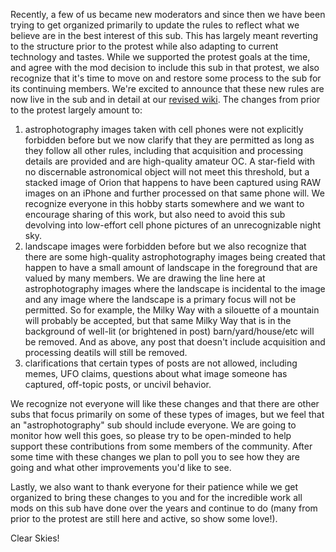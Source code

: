 Recently, a few of us became new moderators and since then we have been trying to get organized primarily to update the rules to reflect what we believe are in the best interest of this sub. This has largely meant reverting to the structure prior to the protest while also adapting to current technology and tastes. While we supported the protest goals at the time, and agree with the mod decision to include this sub in that protest, we also recognize that it's time to move on and restore some process to the sub for its continuing members. We're excited to announce that these new rules are now live in the sub and in detail at our [revised wiki](https://r-astrophotography.gitbook.io/r-astrophotography-wiki/). The changes from prior to the protest largely amount to:

1) astrophotography images taken with cell phones were not explicitly forbidden before but we now clarify that they are permitted as long as they follow all other rules, including that acquisition and processing details are provided and are high-quality amateur OC. A star-field with no discernable astronomical object will not meet this threshold, but a stacked image of Orion that happens to have been captured using RAW images on an iPhone and further processed on that same phone will. We recognize everyone in this hobby starts somewhere and we want to encourage sharing of this work, but also need to avoid this sub devolving into low-effort cell phone pictures of an unrecognizable night sky.
2) landscape images were forbidden before but we also recognize that there are some high-quality astrophotography images being created that happen to have a small amount of landscape in the foreground that are valued by many members. We are drawing the line here at astrophotography images where the landscape is incidental to the image and any image where the landscape is a primary focus will not be permitted. So for example, the Milky Way with a silouette of a mountain will probably be accepted, but that same Milky Way that is in the background of well-lit (or brightened in post) barn/yard/house/etc will be removed. And as above, any post that doesn't include acquisition and processing deatils will still be removed.
3) clarifications that certain types of posts are not allowed, including memes, UFO claims, questions about what image someone has captured, off-topic posts, or uncivil behavior.

We recognize not everyone will like these changes and that there are other subs that focus primarily on some of these types of images, but we feel that an "astrophotography" sub should include everyone. We are going to monitor how well this goes, so please try to be open-minded to help support these contributions from some members of the community. After some time with these changes we plan to poll you to see how they are going and what other improvements you'd like to see.

Lastly, we also want to thank everyone for their patience while we get organized to bring these changes to you and for the incredible work all mods on this sub have done over the years and continue to do (many from prior to the protest are still here and active, so show some love!). 

Clear Skies!

